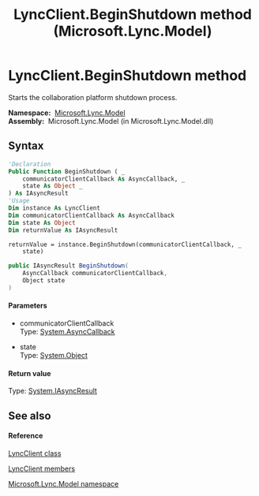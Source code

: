 ﻿---
title: LyncClient.BeginShutdown method  (Microsoft.Lync.Model)
TOCTitle: 'BeginShutdown method '
ms:assetid: M:Microsoft.Lync.Model.LyncClient.BeginShutdown(System.AsyncCallback,System.Object)_DI_3_UC_OCS14MrefLyncWPF
ms:mtpsurl: https://msdn.microsoft.com/en-us/library/microsoft.lync.model.lyncclient.beginshutdown(v=office.15)
ms:contentKeyID: 48601567
ms.date: 07/28/2014
mtps_version: v=office.15
f1_keywords:
- Microsoft.Lync.Model.LyncClient.BeginShutdown
dev_langs:
- CSharp
- JScript
- VB
- other
---

# LyncClient.BeginShutdown method

Starts the collaboration platform shutdown process.

**Namespace:**  [Microsoft.Lync.Model](microsoft-lync-model-namespace_2.md)  
**Assembly:**  Microsoft.Lync.Model (in Microsoft.Lync.Model.dll)

## Syntax

``` vb
'Declaration
Public Function BeginShutdown ( _
    communicatorClientCallback As AsyncCallback, _
    state As Object _
) As IAsyncResult
'Usage
Dim instance As LyncClient
Dim communicatorClientCallback As AsyncCallback
Dim state As Object
Dim returnValue As IAsyncResult

returnValue = instance.BeginShutdown(communicatorClientCallback, _
    state)
```

``` csharp
public IAsyncResult BeginShutdown(
    AsyncCallback communicatorClientCallback,
    Object state
)
```

#### Parameters

  - communicatorClientCallback  
    Type: [System.AsyncCallback](http://msdn2.microsoft.com/en-us/library/ckbe7yh5)  

<!-- end list -->

  - state  
    Type: [System.Object](http://msdn2.microsoft.com/en-us/library/e5kfa45b)  

#### Return value

Type: [System.IAsyncResult](http://msdn2.microsoft.com/en-us/library/ft8a6455)  

## See also

#### Reference

[LyncClient class](lyncclient-class-microsoft-lync-model_2.md)

[LyncClient members](lyncclient-members-microsoft-lync-model_2.md)

[Microsoft.Lync.Model namespace](microsoft-lync-model-namespace_2.md)

